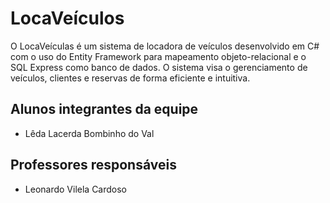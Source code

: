 # LocaVeículos
O LocaVeículas é um sistema de locadora de veículos desenvolvido em C# com o uso do Entity Framework para mapeamento objeto-relacional e o SQL Express como banco de dados. O sistema visa o gerenciamento de veículos, clientes e reservas de forma eficiente e intuitiva.

## Alunos integrantes da equipe

* Lêda Lacerda Bombinho do Val

## Professores responsáveis

* Leonardo Vilela Cardoso
